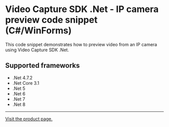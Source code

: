 ﻿# Video Capture SDK .Net - IP camera preview code snippet (C#/WinForms)

This code snippet demonstrates how to preview video from an IP camera using Video Capture SDK .Net.

## Supported frameworks

* .Net 4.7.2
* .Net Core 3.1
* .Net 5
* .Net 6
* .Net 7
* .Net 8

---

[Visit the product page.](https://www.visioforge.com/video-capture-sdk-net)
